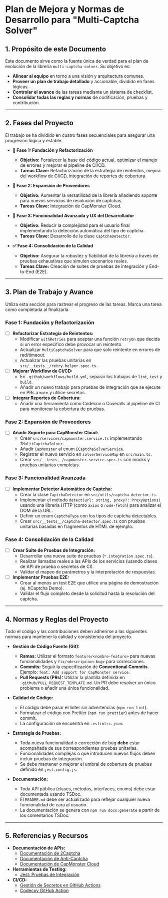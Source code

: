 # Plan de Mejora y Normas de Desarrollo para "Multi-Captcha Solver"

## 1. Propósito de este Documento

Este documento sirve como la fuente única de verdad para el plan de evolución de la librería `multi-captcha-solver`. Su objetivo es:

* **Alinear al equipo** en torno a una visión y arquitectura comunes.
* **Proveer un plan de trabajo detallado** y accionable, dividido en fases lógicas.
* **Controlar el avance** de las tareas mediante un sistema de checklist.
* **Consolidar todas las reglas y normas** de codificación, pruebas y contribución.

---

## 2. Fases del Proyecto

El trabajo se ha dividido en cuatro fases secuenciales para asegurar una progresión lógica y estable.

* **🚀 Fase 1: Fundación y Refactorización**
  * **Objetivo:** Fortalecer la base del código actual, optimizar el manejo de errores y mejorar el pipeline de CI/CD.
  * **Tareas Clave:** Refactorización de la estrategia de reintentos, mejora del workflow de CI/CD, integración de reportes de cobertura.

* **🧩 Fase 2: Expansión de Proveedores**
  * **Objetivo:** Aumentar la versatilidad de la librería añadiendo soporte para nuevos servicios de resolución de captchas.
  * **Tareas Clave:** Integración de CapMonster Cloud.

* **🤖 Fase 3: Funcionalidad Avanzada y UX del Desarrollador**
  * **Objetivo:** Reducir la complejidad para el usuario final implementando la detección automática del tipo de captcha.
  * **Tareas Clave:** Desarrollo de la clase `CaptchaDetector`.

* **✅ Fase 4: Consolidación de la Calidad**
  * **Objetivo:** Asegurar la robustez y fiabilidad de la librería a través de pruebas exhaustivas que simulen escenarios reales.
  * **Tareas Clave:** Creación de suites de pruebas de integración y End-to-End (E2E).

---

## 3. Plan de Trabajo y Avance

Utiliza esta sección para rastrear el progreso de las tareas. Marca una tarea como completada al finalizarla.

### Fase 1: Fundación y Refactorización

* [ ] **Refactorizar Estrategia de Reintentos:**
  * Modificar `withRetries` para aceptar una función `retryOn` que decida si un error específico debe provocar un reintento.
  * Actualizar `MultiCaptchaSolver` para que solo reintente en errores de red/timeout.
  * Actualizar las pruebas unitarias en `src/__tests__/retry.helper.spec.ts`.
* [ ] **Mejorar Workflow de CI/CD:**
  * En `.github/workflows/build.yml`, separar los trabajos de `lint`, `test` y `build`.
  * Añadir un nuevo trabajo para pruebas de integración que se ejecute en PRs a `main` y utilice secretos.
* [ ] **Integrar Reportes de Cobertura:**
  * Añadir una herramienta como Codecov o Coveralls al pipeline de CI para monitorear la cobertura de pruebas.

### Fase 2: Expansión de Proveedores

* [ ] **Añadir Soporte para CapMonster Cloud:**
  * Crear `src/services/capmonster.service.ts` implementando `IMultiCaptchaSolver`.
  * Añadir `CapMonster` al enum `ECaptchaSolverService`.
  * Registrar el nuevo servicio en `solverServiceMap` en `src/main.ts`.
  * Crear `src/__tests__/capmonster.service.spec.ts` con mocks y pruebas unitarias completas.

### Fase 3: Funcionalidad Avanzada

* [ ] **Implementar Detector Automático de Captcha:**
  * Crear la clase `CaptchaDetector` en `src/utils/captcha-detector.ts`.
  * Implementar el método `detect(url: string, proxy?: ProxyOptions)` usando una librería HTTP (como `axios` o `node-fetch`) para analizar el DOM de la URL.
  * Definir un enum `CaptchaType` con los tipos de captcha detectables.
  * Crear `src/__tests__/captcha-detector.spec.ts` con pruebas unitarias basadas en fragmentos de HTML de ejemplo.

### Fase 4: Consolidación de la Calidad

* [ ] **Crear Suite de Pruebas de Integración:**
  * Desarrollar una nueva suite de pruebas (`*.integration.spec.ts`).
  * Realizar llamadas reales a las APIs de los servicios (usando claves de API de prueba o secretos de CI).
  * Validar el mapeo de parámetros y la interpretación de respuestas.
* [ ] **Implementar Pruebas E2E:**
  * Crear al menos un test E2E que utilice una página de demostración (ej. hCaptcha Demo).
  * Validar el flujo completo desde la solicitud hasta la resolución del captcha.

---

## 4. Normas y Reglas del Proyecto

Todo el código y las contribuciones deben adherirse a las siguientes normas para mantener la calidad y consistencia del proyecto.

* **Gestión de Código Fuente (Git):**
  * **Ramas:** Utilizar el formato `feature/<nombre-feature>` para nuevas funcionalidades y `fix/<descripcion-bug>` para correcciones.
  * **Commits:** Seguir la especificación de **Conventional Commits**. Ejemplo: `feat: Add support for CapMonster service`.
  * **Pull Requests (PRs):** Utilizar la plantilla definida en `.github/PULL_REQUEST_TEMPLATE.md`. Un PR debe resolver un único problema o añadir una única funcionalidad.

* **Calidad de Código:**
  * El código debe pasar el linter sin advertencias (`npm run lint`).
  * Formatear el código con Prettier (`npm run prettier`) antes de hacer commit.
  * La configuración se encuentra en `.eslintrc.json`.

* **Estrategia de Pruebas:**
  * Toda nueva funcionalidad o corrección de bug **debe** estar acompañada de sus correspondientes pruebas unitarias.
  * Funcionalidades complejas o que introducen nuevos flujos deben incluir pruebas de integración.
  * Se debe mantener o mejorar el umbral de cobertura de pruebas definido en `jest.config.js`.

* **Documentación:**
  * Toda API pública (clases, métodos, interfaces, enums) debe estar documentada usando TSDoc.
  * El `README.md` debe ser actualizado para reflejar cualquier nueva funcionalidad de cara al usuario.
  * La documentación se genera con `npm run docs:generate` a partir de los comentarios TSDoc.

---

## 5. Referencias y Recursos

* **Documentación de APIs:**
  * [Documentación de 2Captcha](https://2captcha.com/2captcha-api)
  * [Documentación de Anti-Captcha](https://anti-captcha.com/apidoc)
  * [Documentación de CapMonster Cloud](https://capmonster.cloud/docs)
* **Herramientas de Testing:**
  * [Jest: Pruebas de Integración](https://jestjs.io/docs/testing-frameworks)
* **CI/CD:**
  * [Gestión de Secretos en GitHub Actions](https://docs.github.com/en/actions/security-guides/encrypted-secrets)
  * [Codecov GitHub Action](https://github.com/codecov/codecov-action)
